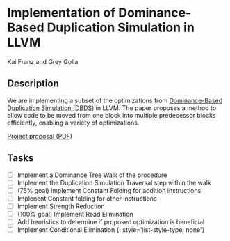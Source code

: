 # Implementation of Dominance-Based Duplication Simulation in LLVM
Kai Franz and Grey Golla

## Description
We are implementing a subset of the optimizations from [Dominance-Based Duplication Simulation (DBDS)](https://dl.acm.org/doi/pdf/10.1145/3168811) in LLVM. The paper proposes a method to allow code to be moved from one block into multiple predecessor blocks efficiently, enabling a variety of optimizations.

[Project proposal (PDF)](./Proposal.pdf)

## Tasks
- [ ] Implement a Dominance Tree Walk of the procedure
- [ ] Implement the Duplication Simulation Traversal step within the walk
- [ ] \(75% goal) Implement Constant Folding for addition instructions
- [ ] Implenent Constant folding for other instructions
- [ ] Implement Strength Reduction
- [ ] \(100% goal) Implement Read Elimination
- [ ] Add heuristics to determine if proposed optimization is beneficial
- [ ] Implement Conditional Elimination
{: style='list-style-type: none'}
